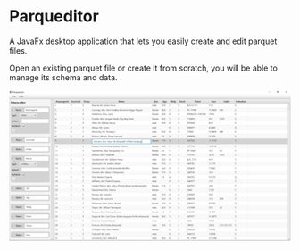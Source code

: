 # Parqueditor

A JavaFx desktop application that lets you easily create and edit parquet files.

Open an existing parquet file or create it from scratch, you will be able to manage its schema and data.

![Parqueditor main stage](doc/main_stage.png "Parqueditor main stage")